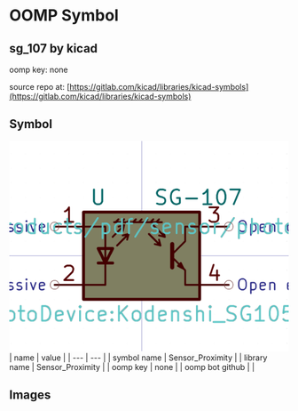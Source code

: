 # OOMP Symbol  
## sg_107  by kicad  
  
oomp key: none  
  
source repo at: [https://gitlab.com/kicad/libraries/kicad-symbols](https://gitlab.com/kicad/libraries/kicad-symbols)  
## Symbol  
  
[![working.png](working_600.png)](working.png)  
| name | value | 
| --- | --- | 
| symbol name | Sensor_Proximity | 
| library name | Sensor_Proximity | 
| oomp key | none | 
| oomp bot github |  | 
## Images  
